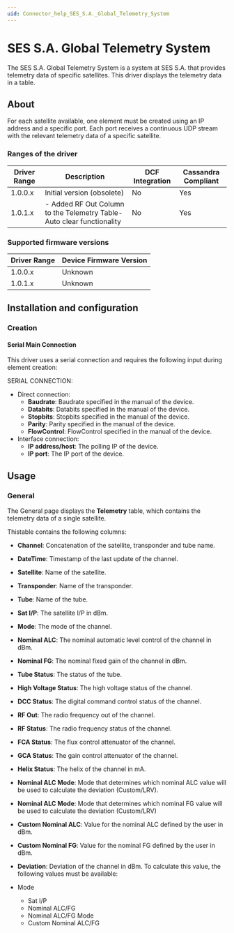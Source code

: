 ```yaml
---
uid: Connector_help_SES_S.A._Global_Telemetry_System
---
```


# SES S.A. Global Telemetry System

The SES S.A. Global Telemetry System is a system at SES S.A. that provides telemetry data of specific satellites. This driver displays the telemetry data in a table.

## About

For each satellite available, one element must be created using an IP address and a specific port. Each port receives a continuous UDP stream with the relevant telemetry data of a specific satellite.

### Ranges of the driver

| **Driver Range** | **Description**                                                         | **DCF Integration** | **Cassandra Compliant** |
|------------------|-------------------------------------------------------------------------|---------------------|-------------------------|
| 1.0.0.x          | Initial version (obsolete)                                              | No                  | Yes                     |
| 1.0.1.x          | \- Added RF Out Column to the Telemetry Table- Auto clear functionality | No                  | Yes                     |

### Supported firmware versions

| **Driver Range** | **Device Firmware Version** |
|------------------|-----------------------------|
| 1.0.0.x          | Unknown                     |
| 1.0.1.x          | Unknown                     |

## Installation and configuration

### Creation

#### Serial Main Connection

This driver uses a serial connection and requires the following input during element creation:

SERIAL CONNECTION:

- Direct connection:
  - **Baudrate**: Baudrate specified in the manual of the device.
  - **Databits**: Databits specified in the manual of the device.
  - **Stopbits**: Stopbits specified in the manual of the device.
  - **Parity**: Parity specified in the manual of the device.
  - **FlowControl**: FlowControl specified in the manual of the device.
- Interface connection:
  - **IP address/host**: The polling IP of the device.
  - **IP port**: The IP port of the device.

## Usage

### General

The General page displays the **Telemetry** table, which contains the telemetry data of a single satellite.

Thistable contains the following columns:

- **Channel**: Concatenation of the satellite, transponder and tube name.

- **DateTime**: Timestamp of the last update of the channel.

- **Satellite**: Name of the satellite.

- **Transponder**: Name of the transponder.

- **Tube**: Name of the tube.

- **Sat I/P**: The satellite I/P in dBm.

- **Mode**: The mode of the channel.

- **Nominal ALC**: The nominal automatic level control of the channel in dBm.

- **Nominal FG**: The nominal fixed gain of the channel in dBm.

- **Tube Status**: The status of the tube.

- **High Voltage Status**: The high voltage status of the channel.

- **DCC Status**: The digital command control status of the channel.

- **RF Out**: The radio frequency out of the channel.

- **RF Status**: The radio frequency status of the channel.

- **FCA Status**: The flux control attenuator of the channel.

- **GCA Status**: The gain control attenuator of the channel.

- **Helix Status**: The helix of the channel in mA.

- **Nominal ALC Mode**: Mode that determines which nominal ALC value will be used to calculate the deviation (Custom/LRV).

- **Nominal ALC Mode**: Mode that determines which nominal FG value will be used to calculate the deviation (Custom/LRV)

- **Custom Nominal ALC**: Value for the nominal ALC defined by the user in dBm.

- **Custom Nominal FG**: Value for the nominal FG defined by the user in dBm.

- **Deviation**: Deviation of the channel in dBm. To calculate this value, the following values must be available:

- Mode
  - Sat I/P
  - Nominal ALC/FG
  - Nominal ALC/FG Mode
  - Custom Nominal ALC/FG
